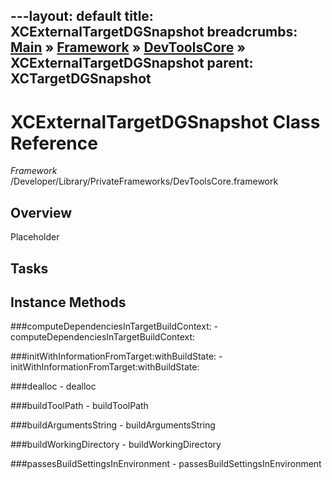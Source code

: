 ---layout: default
title: XCExternalTargetDGSnapshot
breadcrumbs: <a href="/index.html">Main</a> &raquo; <a href="/Frameworks.html">Framework</a> &raquo; <a href="/Frameworks/DevToolsCore.html">DevToolsCore</a> &raquo; XCExternalTargetDGSnapshot
parent: XCTargetDGSnapshot 
---
# XCExternalTargetDGSnapshot Class Reference

*Framework* /Developer/Library/PrivateFrameworks/DevToolsCore.framework

## Overview

Placeholder

## Tasks

## Instance Methods

<a name="-computeDependenciesInTargetBuildContext:"></a>
###computeDependenciesInTargetBuildContext:
    - computeDependenciesInTargetBuildContext:

<a name="-initWithInformationFromTarget:withBuildState:"></a>
###initWithInformationFromTarget:withBuildState:
    - initWithInformationFromTarget:withBuildState:

<a name="-dealloc"></a>
###dealloc
    - dealloc

<a name="-buildToolPath"></a>
###buildToolPath
    - buildToolPath

<a name="-buildArgumentsString"></a>
###buildArgumentsString
    - buildArgumentsString

<a name="-buildWorkingDirectory"></a>
###buildWorkingDirectory
    - buildWorkingDirectory

<a name="-passesBuildSettingsInEnvironment"></a>
###passesBuildSettingsInEnvironment
    - passesBuildSettingsInEnvironment

